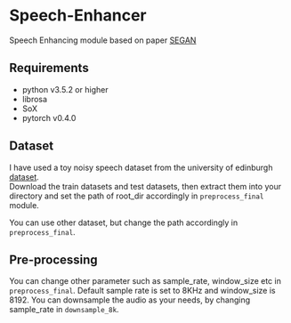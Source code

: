 # Speech-Enhancer
Speech Enhancing module based on paper [SEGAN](https://arxiv.org/abs/1703.09452)

## Requirements
- python v3.5.2 or higher
- librosa
- SoX
- pytorch v0.4.0

## Dataset
I have used a toy noisy speech dataset from the university of edinburgh [dataset](https://datashare.is.ed.ac.uk/handle/10283/1942).     
Download the train datasets and test datasets, then extract them into your directory and set the path of root_dir accordingly in `preprocess_final` module.


You can use other dataset, but change the path accordingly in `preprocess_final`.

## Pre-processing
You can change other parameter such as sample_rate, window_size etc in `preprocess_final`. Default sample rate is set to 8KHz and window_size is 8192. You can downsample the audio as your needs, by changing sample_rate in `downsample_8k`.


